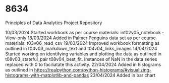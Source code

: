 # 8634
Principles of Data Analytics Project Repository

10/03/2024 Started workbook as per course materials: int02v05_notebook - View-only
18/03/2024 Added in Palmer Penguins data set as per course materials: t03v06_read_csv
19/03/2024 Improved workbook formatting as outlined in t04v03_markdown_text and t04v04_links_images
14/04/2024 Started working on identifying variables and plotting the data as outlined in t08v03_stateful_pair t08v04_best_fit. Instances of NaN in the data series replaced with 0 to faciliatate this activity.
22/04/2024 Added in histograms as outlined in https://realpython.com/python-histograms/#visualizing-histograms-with-matplotlib-and-pandas
23/04/2024 Added in bar chart